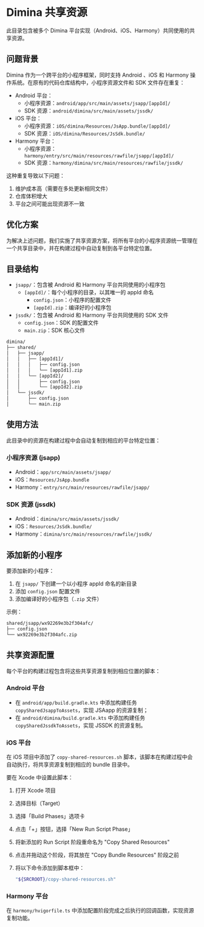 # Dimina 共享资源

此目录包含被多个 Dimina 平台实现（Android、iOS、Harmony）共同使用的共享资源。

## 问题背景

Dimina 作为一个跨平台的小程序框架，同时支持 Android 、iOS 和 Harmony 操作系统。在原有的代码仓库结构中，小程序资源文件和 SDK 文件存在重复：

- Android 平台：
  - 小程序资源：`android/app/src/main/assets/jsapp/[appId]/`
  - SDK 资源：`android/dimina/src/main/assets/jssdk/`
- iOS 平台：
  - 小程序资源：`iOS/dimina/Resources/JsApp.bundle/[appId]/`
  - SDK 资源：`iOS/dimina/Resources/JsSdk.bundle/`
- Harmony 平台：
  - 小程序资源：`harmony/entry/src/main/resources/rawfile/jsapp/[appId]/`
  - SDK 资源：`harmony/dimina/src/main/resources/rawfile/jssdk/`

这种重复导致以下问题：

1. 维护成本高（需要在多处更新相同文件）
2. 仓库体积增大
3. 平台之间可能出现资源不一致

## 优化方案

为解决上述问题，我们实施了共享资源方案，将所有平台的小程序资源统一管理在一个共享目录中，并在构建过程中自动复制到各平台特定位置。

## 目录结构

- `jsapp/`：包含被 Android 和 Harmony 平台共同使用的小程序包
  - `[appId]/`：每个小程序的目录，以其唯一的 appId 命名
    - `config.json`：小程序的配置文件
    - `[appId].zip`：编译好的小程序包
- `jssdk/`：包含被 Android 和 Harmony 平台共同使用的 SDK 文件
  - `config.json`：SDK 的配置文件
  - `main.zip`：SDK 核心文件

```txt
dimina/
├── shared/
│   ├── jsapp/
│   │   ├── [appId1]/
│   │   │   ├── config.json
│   │   │   └── [appId1].zip
│   │   └── [appId2]/
│   │       ├── config.json
│   │       └── [appId2].zip
│   └── jssdk/
│       ├── config.json
│       └── main.zip
```

## 使用方法

此目录中的资源在构建过程中会自动复制到相应的平台特定位置：

### 小程序资源 (jsapp)

- Android：`app/src/main/assets/jsapp/`
- iOS：`Resources/JsApp.bundle`
- Harmony：`entry/src/main/resources/rawfile/jsapp/`

### SDK 资源 (jssdk)

- Android：`dimina/src/main/assets/jssdk/`
- iOS：`Resources/JsSdk.bundle/`
- Harmony：`dimina/src/main/resources/rawfile/jssdk/`

## 添加新的小程序

要添加新的小程序：

1. 在 `jsapp/` 下创建一个以小程序 appId 命名的新目录
2. 添加 `config.json` 配置文件
3. 添加编译好的小程序包（`.zip` 文件）

示例：

```txt
shared/jsapp/wx92269e3b2f304afc/
├── config.json
└── wx92269e3b2f304afc.zip
```

## 共享资源配置

每个平台的构建过程包含将这些共享资源复制到相应位置的脚本：

### Android 平台

- 在 `android/app/build.gradle.kts` 中添加构建任务 `copySharedJsappToAssets`，实现 JSAapp 的资源复制；
- 在 `android/dimina/build.gradle.kts` 中添加构建任务 `copySharedJssdkToAssets`，实现 JSSDK 的资源复制。

### iOS 平台

在 iOS 项目中添加了 `copy-shared-resources.sh` 脚本，该脚本在构建过程中会自动执行，将共享资源复制到相应的 bundle 目录中。

要在 Xcode 中设置此脚本：

1. 打开 Xcode 项目
2. 选择目标（Target）
3. 选择「Build Phases」选项卡
4. 点击「+」按钮，选择「New Run Script Phase」
5. 将新添加的 Run Script 阶段重命名为 "Copy Shared Resources"
6. 点击并拖动这个阶段，将其放在 "Copy Bundle Resources" 阶段之前
7. 将以下命令添加到脚本框中：

   ```bash
   "${SRCROOT}/copy-shared-resources.sh"
   ```

### Harmony 平台

在 `harmony/hvigorfile.ts` 中添加配置阶段完成之后执行的回调函数，实现资源复制功能。

